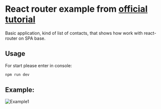 # React router example from [official tutorial](https://reactrouter.com/en/main/start/tutorial)

Basic application, kind of list of contacts, that shows how work with react-router on SPA base.

## Usage

For start please enter in console:

```bash
npm run dev
```

## Example:
![Example1](https://user-images.githubusercontent.com/47025875/215268028-e70e08a6-e68f-40b1-befc-76685d4b62fb.png)
